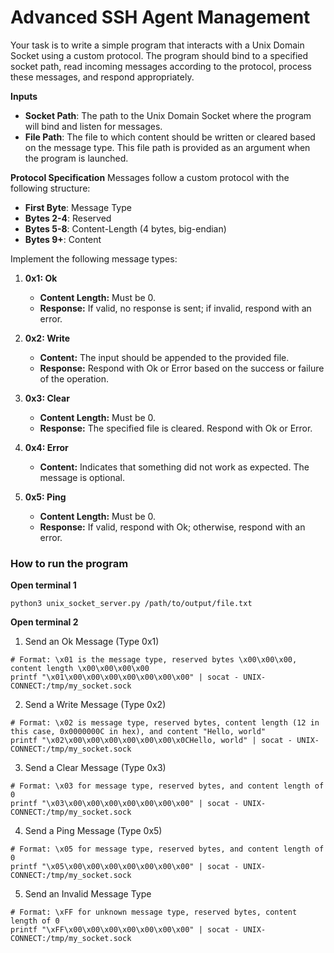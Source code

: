# Advanced SSH Agent Management

Your task is to write a simple program that interacts with a Unix Domain Socket using a custom protocol. The program should bind to a specified socket path, read incoming messages according to the protocol, process these messages, and respond appropriately.

**Inputs**

- **Socket Path**: The path to the Unix Domain Socket where the program will bind and listen for messages.
- **File Path**: The file to which content should be written or cleared based on the message type. This file path is provided as an argument when the program is launched.

**Protocol Specification**
Messages follow a custom protocol with the following structure:

- **First Byte**: Message Type
- **Bytes 2-4**: Reserved
- **Bytes 5-8**: Content-Length (4 bytes, big-endian)
- **Bytes 9+**: Content

Implement the following message types:

1. **0x1: Ok**

   - **Content Length:** Must be 0.
   - **Response:** If valid, no response is sent; if invalid, respond with an error.

2. **0x2: Write**

   - **Content:** The input should be appended to the provided file.
   - **Response:** Respond with Ok or Error based on the success or failure of the operation.

3. **0x3: Clear**

   - **Content Length:** Must be 0.
   - **Response:** The specified file is cleared. Respond with Ok or Error.

4. **0x4: Error**

   - **Content:** Indicates that something did not work as expected. The message is optional.

5. **0x5: Ping**
   - **Content Length:** Must be 0.
   - **Response:** If valid, respond with Ok; otherwise, respond with an error.

### How to run the program

**Open terminal 1**

```
python3 unix_socket_server.py /path/to/output/file.txt
```

**Open terminal 2**

1. Send an Ok Message (Type 0x1)

```
# Format: \x01 is the message type, reserved bytes \x00\x00\x00, content length \x00\x00\x00\x00
printf "\x01\x00\x00\x00\x00\x00\x00\x00" | socat - UNIX-CONNECT:/tmp/my_socket.sock
```

2. Send a Write Message (Type 0x2)

```
# Format: \x02 is message type, reserved bytes, content length (12 in this case, 0x0000000C in hex), and content "Hello, world"
printf "\x02\x00\x00\x00\x00\x00\x00\x0CHello, world" | socat - UNIX-CONNECT:/tmp/my_socket.sock
```

3. Send a Clear Message (Type 0x3)

```
# Format: \x03 for message type, reserved bytes, and content length of 0
printf "\x03\x00\x00\x00\x00\x00\x00\x00" | socat - UNIX-CONNECT:/tmp/my_socket.sock
```

4. Send a Ping Message (Type 0x5)

```
# Format: \x05 for message type, reserved bytes, and content length of 0
printf "\x05\x00\x00\x00\x00\x00\x00\x00" | socat - UNIX-CONNECT:/tmp/my_socket.sock
```

5. Send an Invalid Message Type

```
# Format: \xFF for unknown message type, reserved bytes, content length of 0
printf "\xFF\x00\x00\x00\x00\x00\x00\x00" | socat - UNIX-CONNECT:/tmp/my_socket.sock
```
